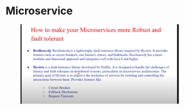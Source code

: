 # Microservice

<figure><img src="../../.gitbook/assets/ksnip_20231112-170710 (1).png" alt=""><figcaption></figcaption></figure>
